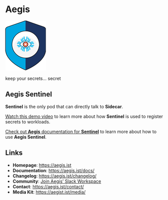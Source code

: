 # Aegis

![Aegis](assets/aegis-icon.png "Aegis")

keep your secrets… secret
## Aegis Sentinel

**Sentinel** is the only pod that can directly talk to **Sidecar**.

[Watch this demo video][aegis-demo-video] to learn more about how **Sentinel**
is used to register secrets to workloads.

[Check out **Aegis** documentation for **Sentinel**][docs] to learn more about
how to use **Aegis Sentinel**.

[docs]: https://aegis.ist/docs/sentinel "Aegis Sentinel Documentation"
[aegis]: https://github.com/zerotohero-dev/aegis "Aegis"
[aegis-readme]: https://github.com/zerotohero-dev/aegis/blob/main/README.md "Aegis README"
[aegis-demo-video]: https://vimeo.com/v0lkan/secrets "Aegis: Keep your secrets… Secret."
[netshoot]: https://github.com/nicolaka/netshoot "Netshoot:  Docker + Kubernetes network trouble-shooting swiss-army container"

## Links

* **Homepage**: <https://aegis.ist>
* **Documentation**: <https://aegis.ist/docs/>
* **Changelog**: <https://aegis.ist/changelog/>
* **Community**: [Join Aegis’ Slack Workspace][slack-invite]
* **Contact**: <https://aegis.ist/contact/>
* **Media Kit**: <https://aegist.ist/media/>

[slack-invite]: https://join.slack.com/t/aegis-6n41813/shared_invite/zt-1myzqdi6t-jTvuRd1zDLbHX0gN8VkCqg "Join aegis.slack.com"
